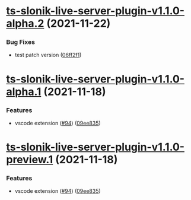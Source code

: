 # [ts-slonik-live-server-plugin-v1.1.0-alpha.2](https://github.com/hoonoh/slonik-live-server-dev/compare/ts-slonik-live-server-plugin-v1.1.0-alpha.1...ts-slonik-live-server-plugin-v1.1.0-alpha.2) (2021-11-22)


### Bug Fixes

* test patch version ([06ff2f1](https://github.com/hoonoh/slonik-live-server-dev/commit/06ff2f1b32f3b97a62c020e76e3767c3791ed441))

# [ts-slonik-live-server-plugin-v1.1.0-alpha.1](https://github.com/hoonoh/slonik-live-server-dev/compare/ts-slonik-live-server-plugin-v1.0.0...ts-slonik-live-server-plugin-v1.1.0-alpha.1) (2021-11-18)


### Features

* vscode extension ([#94](https://github.com/hoonoh/slonik-live-server-dev/issues/94)) ([09ee835](https://github.com/hoonoh/slonik-live-server-dev/commit/09ee8356b45ccd780a25a2b51059427588b6b89d))

# [ts-slonik-live-server-plugin-v1.1.0-preview.1](https://github.com/hoonoh/slonik-live-server-dev/compare/ts-slonik-live-server-plugin-v1.0.0...ts-slonik-live-server-plugin-v1.1.0-preview.1) (2021-11-18)


### Features

* vscode extension ([#94](https://github.com/hoonoh/slonik-live-server-dev/issues/94)) ([09ee835](https://github.com/hoonoh/slonik-live-server-dev/commit/09ee8356b45ccd780a25a2b51059427588b6b89d))
